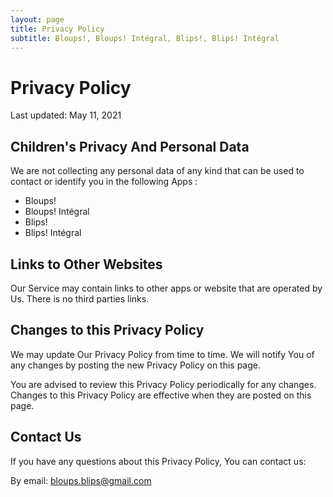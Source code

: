 ```yaml
---
layout: page
title: Privacy Policy
subtitle: Bloups!, Bloups! Intégral, Blips!, Blips! Intégral
---
```


# Privacy Policy

Last updated: May 11, 2021

## Children's Privacy And Personal Data

We are not collecting any personal data of any kind that can be used to contact or identify you in the following Apps :

- Bloups!
- Bloups! Intégral
- Blips!
- Blips! Intégral  

## Links to Other Websites

Our Service may contain links to other apps or website that are operated by Us. There is no third parties links.

  

## Changes to this Privacy Policy

We may update Our Privacy Policy from time to time. We will notify You of any changes by posting the new Privacy Policy on this page.

You are advised to review this Privacy Policy periodically for any changes. Changes to this Privacy Policy are effective when they are posted on this page.  

## Contact Us

If you have any questions about this Privacy Policy, You can contact us:  

By email: bloups.blips@gmail.com